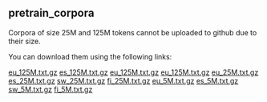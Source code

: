 ## pretrain_corpora

Corpora of size 25M and 125M tokens cannot be uploaded to github due to their size.

You can download them using the following links:

[eu_125M.txt.gz](https://storage.cloud.google.com/elhuyar/low-scaling-laws/data/preprocess_raw_5-25-125M/eu_125M.txt.gz)
[es_125M.txt.gz](https://storage.cloud.google.com/elhuyar/low-scaling-laws/data/preprocess_raw_5-25-125M/eu_125M.txt.gz)
[eu_125M.txt.gz](https://storage.cloud.google.com/elhuyar/low-scaling-laws/data/preprocess_raw_5-25-125M/eu_125M.txt.gz)
[eu_125M.txt.gz](https://storage.cloud.google.com/elhuyar/low-scaling-laws/data/preprocess_raw_5-25-125M/eu_125M.txt.gz)
[eu_25M.txt.gz](https://storage.cloud.google.com/elhuyar/low-scaling-laws/data/preprocess_raw_5-25-125M/eu_25M.txt.gz)
[es_25M.txt.gz](https://storage.cloud.google.com/elhuyar/low-scaling-laws/data/preprocess_raw_5-25-125M/eu_25M.txt.gz)
[sw_25M.txt.gz](https://storage.cloud.google.com/elhuyar/low-scaling-laws/data/preprocess_raw_5-25-125M/eu_25M.txt.gz)
[fi_25M.txt.gz](https://storage.cloud.google.com/elhuyar/low-scaling-laws/data/preprocess_raw_5-25-125M/eu_5M.txt.gz)
[eu_5M.txt.gz](https://storage.cloud.google.com/elhuyar/low-scaling-laws/data/preprocess_raw_5-25-125M/eu_5M.txt.gz)
[es_5M.txt.gz](https://storage.cloud.google.com/elhuyar/low-scaling-laws/data/preprocess_raw_5-25-125M/eu_5M.txt.gz)
[sw_5M.txt.gz](https://storage.cloud.google.com/elhuyar/low-scaling-laws/data/preprocess_raw_5-25-125M/eu_5M.txt.gz)
[fi_5M.txt.gz](https://storage.cloud.google.com/elhuyar/low-scaling-laws/data/preprocess_raw_5-25-125M/eu_5M.txt.gz)





